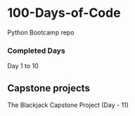 # 100-Days-of-Code
Python Bootcamp repo

### Completed Days
Day 1 to 10

## Capstone projects
The Blackjack Capstone Project (Day - 11)
